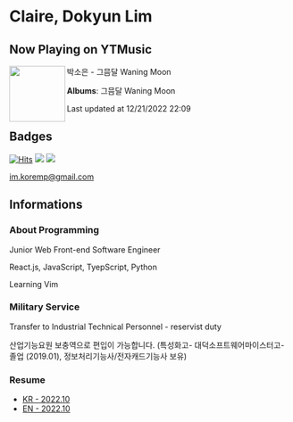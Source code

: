# Claire, Dokyun Lim

## Now Playing on YTMusic

[<img align="left" width="100" src="https://lh3.googleusercontent.com/OSsZLw0rheL_qquJKgXv5tLU84k35pEZu-_qHWDhNqMlQ4MlnlgOgbOSuAo7w6tiHKwerOW9CqRy1RY">](https://music.youtube.com/watch?v=y1DKVDNFbSc)

박소은 - 그믐달 Waning Moon

**Albums**: 그믐달 Waning Moon

Last updated at 12/21/2022 22:09

## Badges

[![Hits](https://hits.seeyoufarm.com/api/count/incr/badge.svg?url=https%3A%2F%2Fgithub.com%2Fkoremp%2Fkormep&count_bg=%2379C83D&title_bg=%23555555&icon=&icon_color=%23E7E7E7&title=hits&edge_flat=false)](https://hits.seeyoufarm.com)
<a href="https://dev.to/koremp"><img src="https://img.shields.io/badge/dev.to-0A0A0A?style=for-the-badge&logo=devdotto&logoColor=white"/></a>
<a href="https://www.linkedin.com/in/koremp"><img src="https://img.shields.io/badge/LinkedIn-0077B5?style=flat-square&logo=linkedin&logoColor=white"/></a>

im.koremp@gmail.com

## Informations

### About Programming

Junior Web Front-end Software Engineer

React.js, JavaScript, TyepScript, Python

Learning Vim

### Military Service

Transfer to Industrial Technical Personnel - reservist duty

산업기능요원 보충역으로 편입이 가능합니다. (특성화고- 대덕소프트웨어마이스터고- 졸업 (2019.01), 정보처리기능사/전자캐드기능사 보유)

### Resume

* [KR - 2022.10](./resume/README.md)
* [EN - 2022.10](./resume/README.en.md)
